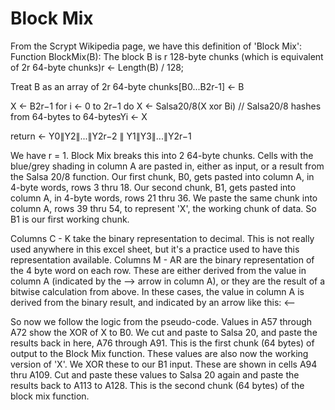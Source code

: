 # Block Mix
From the Scrypt Wikipedia page, we have this definition of 'Block Mix':
Function BlockMix(B):
The block B is r 128-byte chunks (which is equivalent of 2r 64-byte chunks)r ← Length(B) / 128;

Treat B as an array of 2r 64-byte chunks[B0...B2r-1] ← B

X ← B2r−1
    for i ← 0 to 2r−1 do
        X ← Salsa20/8(X xor Bi)  // Salsa20/8 hashes from 64-bytes to 64-bytesYi ← X

return ← Y0∥Y2∥...∥Y2r−2 ∥ Y1∥Y3∥...∥Y2r−1

We have r = 1.  Block Mix breaks this into 2 64-byte chunks.
Cells with the blue/grey shading in column A are pasted in, either as input, or a result from the Salsa 20/8 function.
Our first chunk, B0, gets pasted into column A, in 4-byte words, rows 3 thru 18.
Our second chunk, B1, gets pasted into column A, in 4-byte words, rows 21 thru 36.
We paste the same chunk into column A, rows 39 thru 54, to represent 'X', the working chunk of data.   So B1 is our first working chunk.

Columns C - K take the binary representation to decimal.  This is not really used anywhere in this excel sheet, but it's a practice used to have this representation available.
Columns M - AR are the binary representation of the 4 byte word on each row.  These are either derived from the value in column A (indicated by the --> arrow in column A), or they are the result of a bitwise calculation from above.   In these cases, the value in column A is derived from the binary result, and indicated by an arrow like this: <--

So now we follow the logic from the pseudo-code.
Values in A57 through A72 show the XOR of X to B0.
We cut and paste to Salsa 20, and paste the results back in here, A76 through A91.  This is the first chunk (64 bytes) of output  to the Block Mix function.  These values are also now the working version of 'X'.
We XOR these to our B1 input.  These are shown in cells A94 thru A109.
Cut and paste these values to Salsa 20 again and paste the results back to A113 to A128.  This is the second chunk (64 bytes) of the block mix function.
